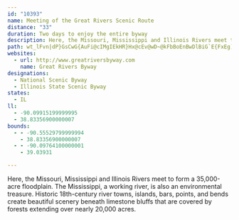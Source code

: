 ```yaml
---
id: "10393"
name: Meeting of the Great Rivers Scenic Route
distance: "33"
duration: Two days to enjoy the entire byway
description: Here, the Missouri, Mississippi and Illinois Rivers meet to form a 35,000-acre floodplain. The Mississippi, a working river, is also an environmental treasure. Historic 18th Century river towns, islands, bars, points and bends create beautiful scenery beneath limestone bluffs that are covered by forests extending over nearly 20,000 acres.
path: wt_lFvn|dP}GsCwG{AuFi@cIMgIEkHR}Hx@cEv@wD~@kFbBoEnBwDlBiG`E{FxEg]j]eEbDuDjCn@zChApHr@fIPfEFzGOtEUdEa@nDeAjGcAjEkKf`@_BnI}EzYk@nCqA`E}AvD_CbEsAdByJjKwBrCsAtBcClFcAlCmZr`A}BdGoA~BiBlCoSlWgAbBgAjBq@lAQ\Yf@mBhEcCfG_ExNaBtDcA|AwB`CgElCaV`NqA`A_@d@eA~By@bD]jCeBlQm@bI{Arm@SdD[hB}@~Ac@^o@DCTETGVGRAZOl@GXO~@K|@KrAi@dOg@dB_CdGuDzGiFzHkAjA{LbJ}CjDmDlG_BbD_KtUyFbLoIrNa@Psa@`n@mAxBeFhMkInOsFfLeE`I_BzDaL|ZeJdX_GrNmP`b@gDdHcIbO_A~ByBvHaFvMsAtEo@lDy@hFo@dGgBfJwNfn@mP`k@{@nE_AvGm@`D_ArDsBxEwIxNyArDs@hCo@bDo@vEc@nHIlFB~AD`Bb@dFp@fDdBzGzAxDlExIfCzGdBxFfDnPv@`GzArW^dJTbX[tJShCy@rG}Hdi@gHla@eJjd@cUj_AiClJqKj]cFvOmOxa@qKtZqKp]cEvLyBdGqDtIu@~Bm@`CiCbM{CjK}Rzm@aFhP_BlHaHl`@aEbW{A|Ng@`HcAzHsGj^o@bGc@fGHdK|@bZIjIQnEwBzJg@nBa@nAO^s@tB_@hAUx@WbAS`A]vBM~@Kx@Ir@Eh@El@Cp@A^@R@ZFltB}CtWg@bGGfQgAzHcAlEk@rD]rFFtJe@tLCbM_@rG@dCl@`LGrAFzKNlEx@hH@pCWtFgBlLUtDT`Dr@|DhD|GxApBh@`@d@r@V|@dAxH|BtIZ~Bv@hJxCzRD`AIrF{@pN`@lK?dFYrFaB`K}@|HO`JHtYh@`Lt@bFx@jEx@hGNpB?rEYjb@rAjXNfKc@jTkAtTi@fDy@xBgBpByBlBeCtC{DzF_AdA_CjDaAz@aCbAcBF}CCsDj@mBj@aNxBqEf@}Gb@sDQgEq@gHaCwGmDuNaKsBw@aGYsVTiELmDr@{CfA_D~BgCrCo@rAyBxBcCdAeGl@kXxB}NaAsXe@iB?iBTcBx@}@v@k@`Am@|Ag@r@gAdAuAr@mBf@}QxDmJzAsEj@iMf@cEp@iDxAwEpCyC`A{UjEuBRuACaBO_B?sBl@sEzBu\`H
websites:
  - url: http://www.greatriversbyway.com
    name: Great Rivers Byway
designations:
  - National Scenic Byway
  - Illinois State Scenic Byway
states:
  - IL
ll:
  - -90.09915199999995
  - 38.83356900000007
bounds:
  - - -90.55529799999994
    - 38.83356900000007
  - - -90.09764100000001
    - 39.03931

---
```


Here, the Missouri, Mississippi and Illinois Rivers meet to form a 35,000-acre floodplain. The Mississippi, a working river, is also an environmental treasure. Historic 18th-century river towns, islands, bars, points, and bends create beautiful scenery beneath limestone bluffs that are covered by forests extending over nearly 20,000 acres.
